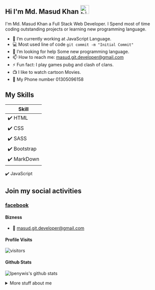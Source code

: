 ## Hi I'm Md. Masud Khan <img src="https://user-images.githubusercontent.com/1303154/88677602-1635ba80-d120-11ea-84d8-d263ba5fc3c0.gif" width="28px" alt="hi">

I'm Md. Masud Khan a Full Stack Web Developer. I Spend most of time coding outstanding projects or learning new programming language.


- 🔭 I’m currently working at JavaScript Language.
- :computer: Most used line of code `git commit -m "Initial Commit"`
- 🤔 I’m looking for help Some new programming language.
- 📫 How to reach me: masud.git.developer@gmail.com
- ⚡ Fun fact: I play games pubg and clash of clans.
- :tv: I like to watch cartoon Movies.
- :calling: My Phone number 01305096158

## My Skills 

Skill | 
------------ | 
:heavy_check_mark: HTML | 
:heavy_check_mark: CSS | 
:heavy_check_mark: SASS |
:heavy_check_mark: Bootstrap |
:heavy_check_mark: MarkDown |
:heavy_check_mark: JavaScript

## Join my social activities

### [facebook](https://www.facebook.com/mkhangaz2/ "My Facebook Id")


#### Bizness

- :email: masud.git.developer@gmail.com


#### Profile Visits 

![visitors](https://visitor-badge.glitch.me/badge?page_id=masudKhanGit.masudKhanGit)



#### Github Stats

![Ipenywis's github stats](https://github-readme-stats.vercel.app/api?username=masudKhanGit&count_private=true&theme=tokyonight&hide=contribs,prs)

<details>
<summary>
  More stuff about me
</summary>

<br >

I love sharing knowledge , courses and posts together for helping other developers!



</details>
